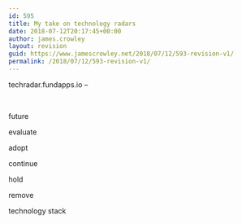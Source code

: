 ```yaml
---
id: 595
title: My take on technology radars
date: 2018-07-12T20:17:45+00:00
author: james.crowley
layout: revision
guid: https://www.jamescrowley.net/2018/07/12/593-revision-v1/
permalink: /2018/07/12/593-revision-v1/
---
```

techradar.fundapps.io &#8211;

&nbsp;

future

evaluate

adopt

continue

hold

remove

technology stack